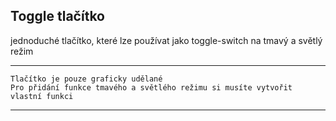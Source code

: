 Toggle tlačítko
-------------------

jednoduché tlačítko, které lze používat jako toggle-switch na tmavý a světlý režim

_______________________________

    Tlačítko je pouze graficky udělané
    Pro přidání funkce tmavého a světlého režimu si musíte vytvořit vlastní funkci
_______________________________
